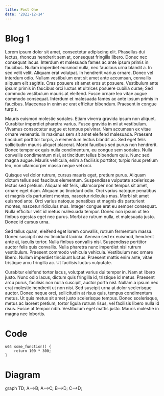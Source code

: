 ```yaml
---
title: Post One
date: '2021-12-14'
---
```


<script>
import Diagram from '$lib/components/Diagram.svelte'
</script>


# Blog 1
Lorem ipsum dolor sit amet, consectetur adipiscing elit. Phasellus dui lectus, rhoncus hendrerit sem at, consequat fringilla libero. Donec nec consequat lacus. Interdum et malesuada fames ac ante ipsum primis in faucibus. Nullam imperdiet euismod nulla, nec faucibus urna blandit a. In sed velit velit. Aliquam erat volutpat. In hendrerit varius ornare. Donec vel interdum odio. Nullam vestibulum erat sit amet ante accumsan, convallis aliquam elit sagittis. Cras posuere sit amet eros ut posuere. Vestibulum ante ipsum primis in faucibus orci luctus et ultrices posuere cubilia curae; Sed commodo vestibulum mauris at eleifend. Fusce ornare leo vitae augue commodo consequat. Interdum et malesuada fames ac ante ipsum primis in faucibus. Maecenas in enim ac erat efficitur bibendum. Praesent in congue turpis.

Mauris euismod molestie sodales. Etiam viverra gravida ipsum non aliquet. Curabitur imperdiet pharetra varius. Fusce gravida in mi ut vestibulum. Vivamus consectetur augue et tempus pulvinar. Nam accumsan ex vitae ornare venenatis. In maximus sem sit amet eleifend malesuada. Praesent tincidunt porttitor turpis, a elementum lectus blandit ac. Sed eget felis sollicitudin mauris aliquet placerat. Morbi faucibus sed purus non hendrerit. Donec tempor ex quis nulla condimentum, eu congue sem sodales. Nulla convallis condimentum nisl, at tincidunt tellus bibendum quis. Nunc sed magna augue. Mauris vehicula, enim a facilisis porttitor, turpis risus pretium leo, non ullamcorper massa neque vel orci.

Quisque vel dolor rutrum, cursus mauris eget, pretium purus. Aliquam dictum tellus sed faucibus elementum. Suspendisse vulputate scelerisque lectus sed pretium. Aliquam elit felis, ullamcorper non tempus sit amet, ornare eget diam. Aliquam ac tincidunt odio. Orci varius natoque penatibus et magnis dis parturient montes, nascetur ridiculus mus. Morbi sit amet euismod ante. Orci varius natoque penatibus et magnis dis parturient montes, nascetur ridiculus mus. Integer congue erat eu semper consequat. Nulla efficitur velit id metus malesuada tempor. Donec non ipsum ut leo finibus egestas eget nec purus. Morbi ac rutrum nulla, et malesuada justo. Donec id cursus urna.

Sed tellus quam, eleifend eget lorem convallis, rutrum fermentum massa. Donec suscipit nisi eu tincidunt lacinia. Aenean sed ex euismod, hendrerit ante at, iaculis tortor. Nulla finibus convallis nisl. Suspendisse porttitor auctor felis quis convallis. Nulla pharetra nunc imperdiet nisl rutrum vestibulum. Praesent commodo vehicula vehicula. Vestibulum nec ornare libero. Nullam imperdiet tincidunt luctus. Praesent mattis enim ante, vitae tristique arcu fringilla ac. Ut facilisis luctus vulputate.

Curabitur eleifend tortor lacus, volutpat varius dui tempor in. Nam at libero justo. Nunc odio lacus, dictum quis fringilla id, tristique id metus. Praesent arcu purus, facilisis non nulla suscipit, auctor porta nisl. Nullam a ipsum nec erat molestie hendrerit ut non nisi. Sed suscipit urna at dolor scelerisque auctor. Donec neque orci, sollicitudin at risus quis, tempus condimentum metus. Ut quis metus sit amet justo scelerisque tempus. Donec scelerisque, metus ac laoreet pretium, tortor ligula rutrum risus, vel facilisis libero nulla id risus. Fusce at tempor nibh. Vestibulum eget mattis justo. Mauris molestie in magna nec lobortis.

# Code
```
u64 some_function() {
    return 100 * 300;
}
```

# Diagram
<Diagram>
graph TD;
    A-->B;
    A-->C;
    B-->D;
    C-->D;
</Diagram>
